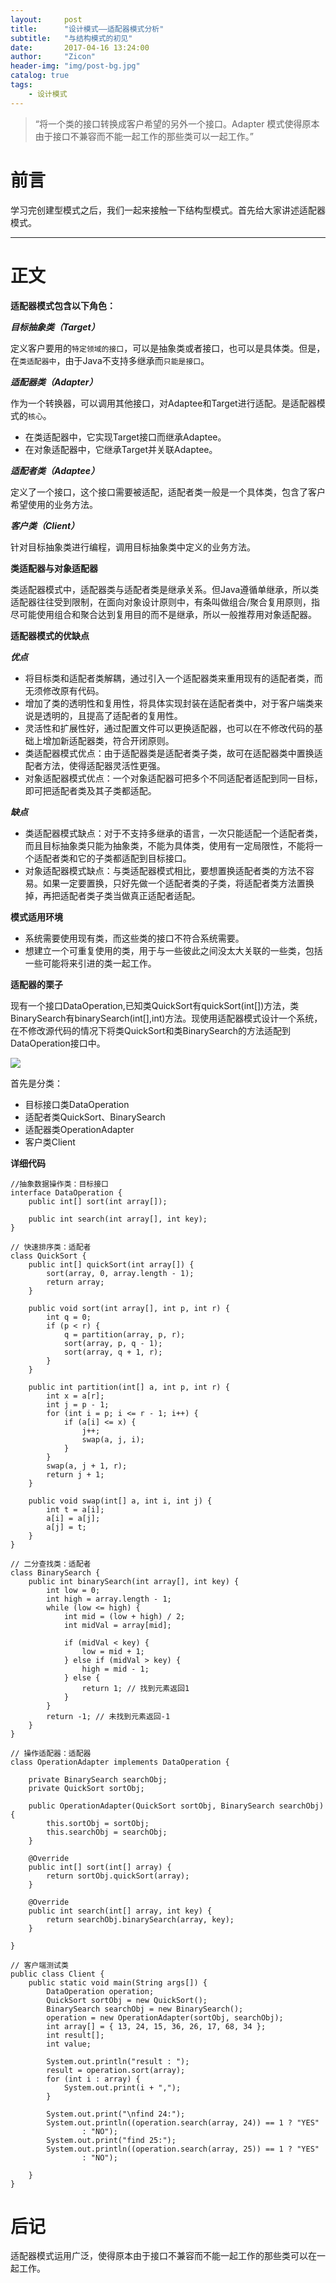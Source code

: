 ```yaml
---
layout:     post
title:      "设计模式——适配器模式分析"
subtitle:   "与结构模式的初见"
date:       2017-04-16 13:24:00
author:     "Zicon"
header-img: "img/post-bg.jpg"
catalog: true
tags:
    - 设计模式
---
```


> “将一个类的接口转换成客户希望的另外一个接口。Adapter 模式使得原本由于接口不兼容而不能一起工作的那些类可以一起工作。”


# 前言

学习完创建型模式之后，我们一起来接触一下结构型模式。首先给大家讲述适配器模式。
 
---

# 正文

**适配器模式包含以下角色：**

***目标抽象类（Target）***

定义客户要用的`特定领域的接口`，可以是抽象类或者接口，也可以是具体类。但是，在`类适配器中`，由于Java不支持多继承而`只能是接口`。

***适配器类（Adapter）***

作为一个转换器，可以调用其他接口，对Adaptee和Target进行适配。是适配器模式的`核心`。

 - 在类适配器中，它实现Target接口而继承Adaptee。
 - 在对象适配器中，它继承Target并关联Adaptee。

***适配者类（Adaptee）***

定义了一个接口，这个接口需要被适配，适配者类一般是一个具体类，包含了客户希望使用的业务方法。

***客户类（Client）***

针对目标抽象类进行编程，调用目标抽象类中定义的业务方法。

**类适配器与对象适配器**

类适配器模式中，适配器类与适配者类是继承关系。但Java遵循单继承，所以类适配器往往受到限制，在面向对象设计原则中，有条叫做组合/聚合复用原则，指尽可能使用组合和聚合达到复用目的而不是继承，所以一般推荐用对象适配器。

**适配器模式的优缺点**

***优点***

 - 将目标类和适配者类解耦，通过引入一个适配器类来重用现有的适配者类，而无须修改原有代码。
 - 增加了类的透明性和复用性，将具体实现封装在适配者类中，对于客户端类来说是透明的，且提高了适配者的复用性。
 - 灵活性和扩展性好，通过配置文件可以更换适配器，也可以在不修改代码的基础上增加新适配器类，符合开闭原则。
 - 类适配器模式优点：由于适配器类是适配者类子类，故可在适配器类中置换适配者方法，使得适配器灵活性更强。
 - 对象适配器模式优点：一个对象适配器可把多个不同适配者适配到同一目标，即可把适配者类及其子类都适配。
  
***缺点***

 - 类适配器模式缺点：对于不支持多继承的语言，一次只能适配一个适配者类，而且目标抽象类只能为抽象类，不能为具体类，使用有一定局限性，不能将一个适配者类和它的子类都适配到目标接口。
 - 对象适配器模式缺点：与类适配器模式相比，要想置换适配者类的方法不容易。如果一定要置换，只好先做一个适配者类的子类，将适配者类方法置换掉，再把适配者类子类当做真正适配者适配。
 
**模式适用环境**

 - 系统需要使用现有类，而这些类的接口不符合系统需要。
 - 想建立一个可重复使用的类，用于与一些彼此之间没太大关联的一些类，包括一些可能将来引进的类一起工作。
 
**适配器的栗子**

现有一个接口DataOperation,已知类QuickSort有quickSort(int[])方法，类BinarySearch有binarySearch(int[],int)方法。现使用适配器模式设计一个系统，在不修改源代码的情况下将类QuickSort和类BinarySearch的方法适配到DataOperation接口中。

![](https://ZZicon.github.io/ZiconBlog/img/int_post/design_mode7.png)

首先是分类：

 - 目标接口类DataOperation
 - 适配者类QuickSort、BinarySearch
 - 适配器类OperationAdapter
 - 客户类Client

**详细代码**

```
//抽象数据操作类：目标接口
interface DataOperation {
	public int[] sort(int array[]);

	public int search(int array[], int key);
}

// 快速排序类：适配者
class QuickSort {
	public int[] quickSort(int array[]) {
		sort(array, 0, array.length - 1);
		return array;
	}

	public void sort(int array[], int p, int r) {
		int q = 0;
		if (p < r) {
			q = partition(array, p, r);
			sort(array, p, q - 1);
			sort(array, q + 1, r);
		}
	}

	public int partition(int[] a, int p, int r) {
		int x = a[r];
		int j = p - 1;
		for (int i = p; i <= r - 1; i++) {
			if (a[i] <= x) {
				j++;
				swap(a, j, i);
			}
		}
		swap(a, j + 1, r);
		return j + 1;
	}

	public void swap(int[] a, int i, int j) {
		int t = a[i];
		a[i] = a[j];
		a[j] = t;
	}
}

// 二分查找类：适配者
class BinarySearch {
	public int binarySearch(int array[], int key) {
		int low = 0;
		int high = array.length - 1;
		while (low <= high) {
			int mid = (low + high) / 2;
			int midVal = array[mid];

			if (midVal < key) {
				low = mid + 1;
			} else if (midVal > key) {
				high = mid - 1;
			} else {
				return 1; // 找到元素返回1
			}
		}
		return -1; // 未找到元素返回-1
	}
}

// 操作适配器：适配器
class OperationAdapter implements DataOperation {

	private BinarySearch searchObj;
	private QuickSort sortObj;

	public OperationAdapter(QuickSort sortObj, BinarySearch searchObj) {
		this.sortObj = sortObj;
		this.searchObj = searchObj;
	}

	@Override
	public int[] sort(int[] array) {
		return sortObj.quickSort(array);
	}

	@Override
	public int search(int[] array, int key) {
		return searchObj.binarySearch(array, key);
	}

}

// 客户端测试类
public class Client {
	public static void main(String args[]) {
		DataOperation operation;
		QuickSort sortObj = new QuickSort();
		BinarySearch searchObj = new BinarySearch();
		operation = new OperationAdapter(sortObj, searchObj);
		int array[] = { 13, 24, 15, 36, 26, 17, 68, 34 };
		int result[];
		int value;

		System.out.println("result : ");
		result = operation.sort(array);
		for (int i : array) {
			System.out.print(i + ",");
		}

		System.out.print("\nfind 24:");
		System.out.println((operation.search(array, 24)) == 1 ? "YES"
				: "NO");
		System.out.print("find 25:");
		System.out.println((operation.search(array, 25)) == 1 ? "YES"
				: "NO");

	}
}
```

# 后记
适配器模式运用广泛，使得原本由于接口不兼容而不能一起工作的那些类可以在一起工作。




